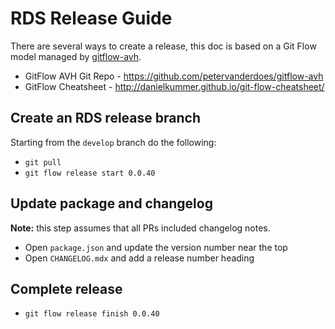 # RDS Release Guide

There are several ways to create a release, this doc is based on a Git Flow model managed by [gitflow-avh](https://github.com/petervanderdoes/gitflow-avh).

- GitFlow AVH Git Repo - https://github.com/petervanderdoes/gitflow-avh
- GitFlow Cheatsheet - http://danielkummer.github.io/git-flow-cheatsheet/

## Create an RDS release branch

Starting from the `develop` branch do the following:

- `git pull`
- `git flow release start 0.0.40`

## Update package and changelog

**Note:** this step assumes that all PRs included changelog notes.

- Open `package.json` and update the version number near the top
- Open `CHANGELOG.mdx` and add a release number heading

## Complete release

- `git flow release finish 0.0.40`

